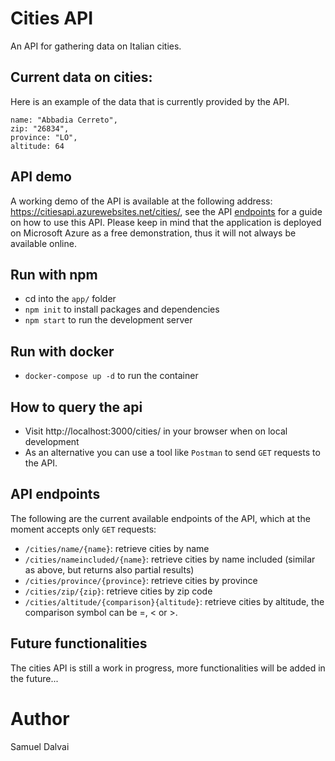 # Cities API
An API for gathering data on Italian cities.

## Current data on cities:

Here is an example of the data that is currently provided by the API.

```
name: "Abbadia Cerreto",
zip: "26834",
province: "LO",
altitude: 64
```
## API demo
A working demo of the API is available at the following address: https://citiesapi.azurewebsites.net/cities/, see the API [endpoints](#api-endpoints) for a guide on how to use this API. Please keep in mind that the application is deployed on Microsoft Azure as a free demonstration, thus it will not always be available online.


## Run with npm
* cd into the `app/` folder
* `npm init` to install packages and dependencies
* `npm start` to run the development server

## Run with docker
* `docker-compose up -d` to run the container

## How to query the api

* Visit http://localhost:3000/cities/ in your browser when on local development
* As an alternative you can use a tool like `Postman` to send `GET` requests to the API.


## API endpoints

The following are the current available endpoints of the API, which at the moment accepts only `GET` requests:

* `/cities/name/{name}`: retrieve cities by name
* `/cities/nameincluded/{name}`: retrieve cities by name included (similar as above, but returns also partial results)
* `/cities/province/{province}`: retrieve cities by province
* `/cities/zip/{zip}`: retrieve cities by zip code
* `/cities/altitude/{comparison}{altitude}`: retrieve cities by altitude, the comparison symbol can be =, < or >.

## Future functionalities
The cities API is still a work in progress, more functionalities will be added in the future...
# Author
Samuel Dalvai

